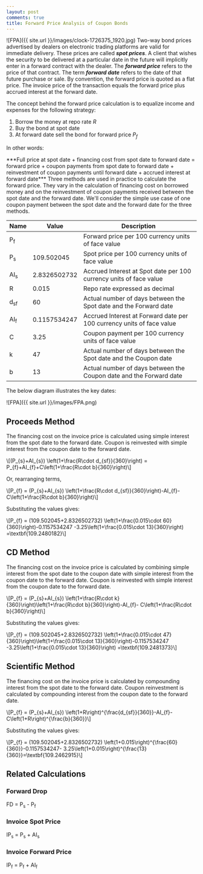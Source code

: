 ```yaml
---
layout: post
comments: true
title: Forward Price Analysis of Coupon Bonds
---
```


![FPA]({{ site.url }}/images/clock-1726375_1920.jpg)
<span class="justify">
Two-way bond prices advertised by dealers on electronic trading platforms are valid for immediate delivery. These prices are called ***spot prices***. A client that wishes the security to be delivered at a particular date in the future will implicitly enter in a forward contract with the dealer.
The ***forward price*** refers to the price of that contract. The term ***forward date*** refers to the date of that future purchase or sale. By convention, the forward price is quoted as a flat price. The invoice price of the transaction equals the forward price plus accrued interest at the forward date.
</span>

<span class="justify">
The concept behind the forward price calculation is to equalize income and expenses for the following strategy:
</span>

1. Borrow the money at repo rate *R*
2. Buy the bond at spot date 
3. At forward date sell the bond for forward price *P<sub>f</sub>*

In other words:

<span class="justify">
***Full price at spot date + financing cost from spot date to forward date = forward price + coupon payments from spot date to forward date + reinvestment of coupon payments until forward date + accrued interest at forward date***
</span>

<span class="justify">
Three methods are used in practice to calculate the forward price. They vary in the calculation of financing cost on borrowed money and on the reinvestment of coupon payments received between the spot date and the forward date.
We'll consider the simple use case of one coupon payment between the spot date and the forward date for the three methods.</span>

| Name                               | Value         | Description|
|------------------------------------|---------------|---------------|
| P<sub>f</sub>                 |   |Forward price per 100 currency units of face value |
| P<sub>s</sub>                 | 109.502045  |Spot price per 100 currency units of face value |
| AI<sub>s</sub>         | 2.8326502732         |Accrued Interest at Spot date per 100 currency units of face value |
| R                   | 0.015             | Repo rate expressed as decimal|
| d<sub>sf</sub>         | 60 |Actual number of days between the Spot date and the Forward date|
| AI<sub>f</sub>                | 0.1157534247|Accrued Interest at Forward date per 100 currency units of face value|
| C          | 3.25 |Coupon payment per 100 currency units of face value|
| k     | 47 |Actual number of days between the Spot date and the Coupon date|
| b | 13 |Actual number of days between the Coupon date and the Forward date|

The below diagram illustrates the key dates:

![FPA]({{ site.url }}/images/FPA.png)

## Proceeds Method

<span class="justify">
The financing cost on the invoice price is calculated using simple interest from the spot date to the forward date.
</span>

<span class="justify">
Coupon is reinvested with simple interest from the coupon date to the forward date. 
</span>

\\[(P\_{s}+AI\_{s}) \\left(1+\\frac{R\\cdot d\_{sf}}{360}\\right) = P\_{f}+AI\_{f}+C\\left(1+\\frac{R\\cdot b}{360}\\right)\\]

Or, rearranging terms,

\\[P\_{f} = (P\_{s}+AI\_{s}) \\left(1+\\frac{R\\cdot d\_{sf}}{360}\\right)-AI\_{f}- C\\left(1+\\frac{R\\cdot b}{360}\\right)\\]

Substituting the values gives:

\\[P\_{f} = (109.502045+2.8326502732) \\left(1+\\frac{0.015\\cdot 60}{360}\\right)-0.1157534247
-3.25\\left(1+\\frac{0.015\\cdot 13}{360}\\right) =\\textbf{109.2480182}\\]

## CD Method

<span class="justify">
The financing cost on the invoice price is calculated by combining simple interest from the spot date to the coupon date with simple interest from the coupon date to the forward date.
</span>

<span class="justify">
Coupon is reinvested with simple interest from the coupon date to the forward date. 
</span>

\\[P\_{f} = (P\_{s}+AI\_{s}) \\left(1+\\frac{R\\cdot k}{360}\\right)\\left(1+\\frac{R\\cdot b}{360}\\right)-AI\_{f}- C\\left(1+\\frac{R\\cdot b}{360}\\right)\\]

Substituting the values gives:

\\[P\_{f} = (109.502045+2.8326502732) \\left(1+\\frac{0.015\\cdot 47}{360}\\right)\\left(1+\\frac{0.015\\cdot 13}{360}\\right)-0.1157534247
-3.25\\left(1+\\frac{0.015\\cdot 13}{360}\\right) =\\textbf{109.2481373}\\]

## Scientific Method

<span class="justify">
The financing cost on the invoice price is calculated by compounding interest from the spot date to the forward date.
</span>

<span class="justify">
Coupon reinvestment is calculated by compounding interest from the coupon date to the forward date. 
</span>

\\[P\_{f} = (P\_{s}+AI\_{s}) \\left(1+R\\right)^{\\frac{d\_{sf}}{360}}-AI\_{f}- C\\left(1+R\\right)^{\\frac{b}{360}}\\]

Substituting the values gives:

\\[P\_{f} = (109.502045+2.8326502732) \\left(1+0.015\\right)^{\\frac{60}{360}}-0.1157534247- 3.25\\left(1+0.015\\right)^{\\frac{13}{360}}=\\textbf{109.2462915}\\]

## Related Calculations

### Forward Drop

FD = P<sub>s</sub> - P<sub>f</sub>

### Invoice Spot Price

IP<sub>s</sub> = P<sub>s</sub> + AI<sub>s</sub>

### Invoice Forward Price

IP<sub>f</sub> = P<sub>f</sub> + AI<sub>f</sub>

